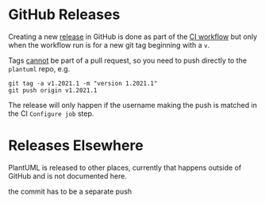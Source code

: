 # GitHub Releases

Creating a new [release][1] in GitHub is done as part of the [CI workflow][2]
but only when the workflow run is for a new git tag beginning with a `v`.

Tags [cannot][3] be part of a pull request, so you need to push directly to the `plantuml` repo, e.g.

	git tag -a v1.2021.1 -m "version 1.2021.1"
	git push origin v1.2021.1

The release will only happen if the username making the push is matched in the CI `Configure job` step.

# Releases Elsewhere 

PlantUML is released to other places, currently that happens outside of GitHub and is not documented here.

[1]: https://github.com/plantuml/plantuml/releases
[2]: https://github.com/plantuml/plantuml/actions/workflows/ci.yml
[3]: https://stackoverflow.com/questions/12278660/adding-tags-to-a-pull-request


the commit has to be a separate push
